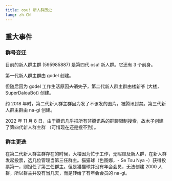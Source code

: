 ```yaml
---
title: osu! 新人群历史
lang: zh-CN
---
```

## 重大事件

### 群号变迁

目前的新人群主群 (595985887) 是第四代 osu! 新人群。它还有 3 个前身。

第一代新人群主群由 godel 创建。

但随后因为 godel 工作生活原因~~人消失了~~，第二代新人群主群由楼新爷 (大楼，SuperDalouBot) 创建。

约 2018 年时，第二代新人群主群因为发了不该发的图片，被腾讯封禁。第三代新人群主群由 na-gi 创建。

2022 年 11 月 8 日，由于腾讯几乎把所有非腾讯系的群聊限制搜索，故木子创建了第四代新人群主群 （可惜现在还是搜不到）。

### 群主更迭

在第二代新人群主群存在的时候，大楼因为忙于工作，无暇顾及新人群，在新人群发起投票，选几位管理当第三任群主。猫猫球（色图娜，- Se Tsu Nya -）获得投票第一，则担任了第三任群主。但是猫猫球并没有年会会员，无法创建 2000 人群，所以群主并没有当几天，而是转给了有年会会员的 na-gi。
